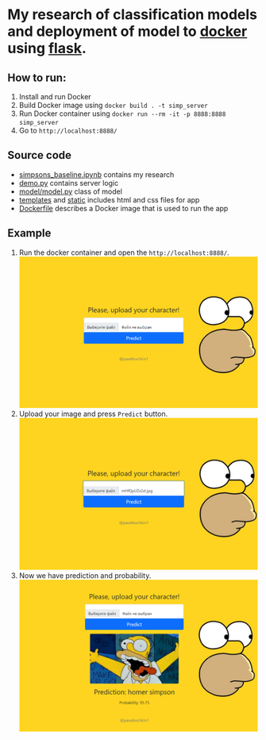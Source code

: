# My research of classification models and deployment of model to [docker](https://www.docker.com/) using [flask](https://flask.palletsprojects.com/en/2.0.x/).

## How to run:
1. Install and run Docker
2. Build Docker image using `docker build . -t simp_server`
3. Run Docker container using `docker run --rm -it -p 8888:8888 simp_server`
4. Go to `http://localhost:8888/`

## Source code
* [simpsons_baseline.ipynb](simpsons_baseline.ipynb) contains my research
* [demo.py](demo.py) contains server logic
* [model/model.py](model/model.py) class of model
* [templates](templates/) and [static](static/) includes html and css files for app
* [Dockerfile](Dockerfile) describes a Docker image that is used to run the app

## Example
1. Run the docker container and open the `http://localhost:8888/`.
![alt text](ref/first.png)
2. Upload your image and press `Predict` button.
![alt text](ref/second.png)
3. Now we have prediction and probability.
![alt text](ref/third.png)
